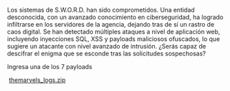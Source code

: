 Los sistemas de S.W.O.R.D. han sido comprometidos. Una entidad desconocida, con un avanzado conocimiento en ciberseguridad, ha logrado infiltrarse en los servidores de la agencia, dejando tras de sí un rastro de caos digital. Se han detectado múltiples ataques a nivel de aplicación web, incluyendo inyecciones SQL, XSS y payloads maliciosos ofuscados, lo que sugiere un atacante con nivel avanzado de intrusión. ¿Serás capaz de descifrar el enigma que se esconde tras las solicitudes sospechosas?

Ingresa una de los 7 payloads

 [themarvels_logs.zip](https://scilabs.ctfd.io/files/dbdd6fe9e72b3ade4f9cf75a43a665f8/themarvels_logs.zip?token=eyJ1c2VyX2lkIjoxMDY5LCJ0ZWFtX2lkIjozNzQsImZpbGVfaWQiOjEyOH0.Z82l8g.rdWYMDm0K8gcqewzYJfKiSuaPDU "themarvels_logs.zip")
